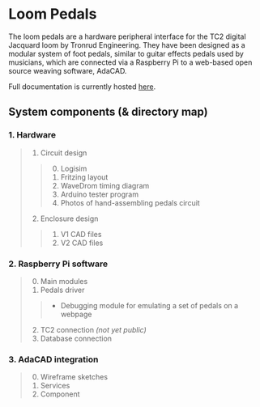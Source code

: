 # Loom Pedals

The loom pedals are a hardware peripheral interface for the TC2 digital Jacquard loom by Tronrud Engineering. They have been designed as a modular system of foot pedals, similar to guitar effects pedals used by musicians, which are connected via a Raspberry Pi to a web-based open source weaving software, AdaCAD.

Full documentation is currently hosted [here](https://sminliwu.github.io/projects/LoomPedals/).

## System components (& directory map)

### 1. Hardware
>  1. Circuit design
>>    0. Logisim
>>    1. Fritzing layout
>>    2. WaveDrom timing diagram
>>    3. Arduino tester program
>>    4. Photos of hand-assembling pedals circuit
>  2. Enclosure design
>>    1. V1 CAD files
>>    2. V2 CAD files
### 2. Raspberry Pi software
>  0. Main modules
>  1. Pedals driver
>>    * Debugging module for emulating a set of pedals on a webpage
>  2. TC2 connection *(not yet public)*
>  3. Database connection
### 3. AdaCAD integration
>  0. Wireframe sketches
>  1. Services
>  2. Component
